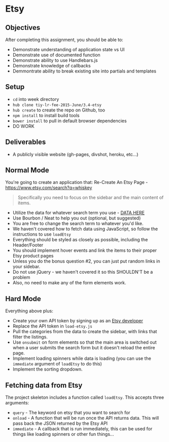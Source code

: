 # Etsy

## Objectives

After completing this assignment, you should be able to:

* Demonstrate understanding of application state vs UI
* Demonstrate use of documented function
* Demonstrate ability to use Handlebars.js
* Demonstrate knowledge of callbacks
* Demmontrate ability to break existing site into partials and templates

## Setup

* `cd` into week directory
* `hub clone tiy-lr-fee-2015-June/3.4-etsy`
* `hub create` to create the repo on Github, too
* `npm install` to install build tools
* `bower install` to pull in default browser dependencies
* DO WORK

## Deliverables

* A publicly visible website (gh-pages, divshot, heroku, etc...)

## Normal Mode

You're going to create an application that:
Re-Create An Etsy Page - https://www.etsy.com/search?q=whiskey

> Specifically you need to focus on the sidebar and the main content of items. 

* Utilize the data for whatever search term you use - [DATA
   HERE](https://api.etsy.com/v2/listings/active.js?api_key=cdwxq4soa7q4zuavbtynj8wx&keywords=whiskey&includes=Images,Shop&sort_on=score)
* Use Bourbon / Neat to help you out (optional, but suggested)
* You are free to change the search term to whatever you'd like.
* We haven't covered how to fetch data using JavaScript, so follow the instructions to use `loadEtsy`
* Everything should be styled as closely as possible, including the Header/Footer
* You should implement hover events and link the items to their proper Etsy product pages
* Unless you do the bonus question #2, you can just put random links in your sidebar.
* Do not use jQuery - we haven't covered it so this SHOULDN'T be a problem
* Also, no need to make any of the form elements work.

## Hard Mode

Everything above plus:

* Create your own API token by signing up as an [Etsy developer](https://www.etsy.com/developers/)
* Replace the API token in `load-etsy.js`
* Pull the categories from the data to create the sidebar, with links that filter the listings.
* Use `onsubmit` on form elements so that the main area is switched out when a user submits the search form but it doesn't reload the entire page.
* Implement loading spinners while data is loading (you can use the `immediate` argument of `loadEtsy` to do this)
* Implement the sorting dropdown.

## Fetching data from Etsy

The project skeleton includes a function called `loadEtsy`.
This accepts three arguments:

* `query` - The keyword on etsy that you want to search for
* `onload` - A function that will be run once the API returns data. This will pass back the JSON returned by the Etsy API
* `immediate` - A callback that is run immediately, this can be used for things like loading spinners or other fun things...
